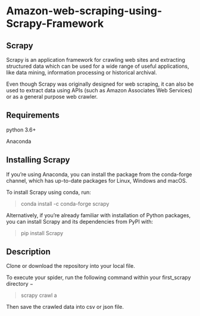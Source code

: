 # Amazon-web-scraping-using-Scrapy-Framework
## **Scrapy**
Scrapy is an application framework for crawling web sites and extracting structured data which can be used for a wide range of useful applications, like data mining, information processing or historical archival.

Even though Scrapy was originally designed for web scraping, it can also be used to extract data using APIs (such as Amazon Associates Web Services) or as a general purpose web crawler.

## Requirements
python 3.6+

Anaconda

## Installing Scrapy
If you’re using Anaconda, you can install the package from the conda-forge channel, which has up-to-date packages for Linux, Windows and macOS.

To install Scrapy using conda, run:

> conda install -c conda-forge scrapy

Alternatively, if you’re already familiar with installation of Python packages, you can install Scrapy and its dependencies from PyPI with:

> pip install Scrapy

## Description

Clone or download the repository into your local file.

To execute your spider, run the following command within your first_scrapy directory −

> scrapy crawl a

Then save the crawled data into csv or json file.
